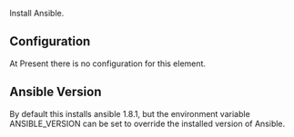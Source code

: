Install Ansible.

Configuration
-------------

At Present there is no configuration for this element.

Ansible Version
---------------

By default this installs ansible 1.8.1, but the environment variable
ANSIBLE_VERSION can be set to override the installed version of Ansible.
